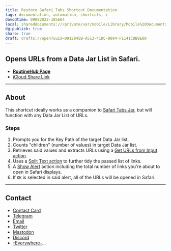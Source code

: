 ```yaml
---
title: Restore Safari Tabs Shortcut Documentation
tags: documentation, automation, shortcuts, i
davodtime: 09082022-105604
local: shareddocuments:///private/var/mobile/Library/Mobile%20Documents/iCloud~md~obsidian/Documents/OBSHIDDIAN/drafts/D912845B-A513-41DC-8094-F1141CDB8E00.md
dg-publish: true
share: true
draft: drafts://open?uuid=D912845B-A513-41DC-8094-F1141CDB8E00
---
```


## Opens URLs from a Data Jar List in Safari.

- [**RoutineHub Page**](https://routinehub.co/shortcut/10869)
- [iCloud Share Link](https://www.icloud.com/shortcuts/3210fb87a1b54202914ac9895bb10697)

---

## About

This shortcut ideally works as a companion to [Safari Tabs Jar](https://routinehub.co/shortcut/10868/), but will function with any Data Jar List of URLs.

### Steps
1. Prompts you for the Key Path of the target Data Jar list.
2. Counts "children" (number of values) in target Data Jar list.
3. Retrieves said values and extracts URLs using a [Get URLs from Input action](https://www.matthewcassinelli.com/actions/get-urls-from-input/).
4. Uses a [Split Text action](https://www.matthewcassinelli.com/actions/split-text/) to further tidy the passed list of links.
5. A [Show Alert](https://www.matthewcassinelli.com/actions/show-alert/) action including the total number of links you're about to open in Safari displays.
6. If `OK` is selected in said alert, all of the URLs will be opened in Safari.

---

## Contact

- [Contact Card](https://davidblue.wtf/db.vcf)
- [Telegram](https://t.me/extratone)
- [Email](mailto:davidblue@extratone.com) 
- [Twitter](https://twitter.com/NeoYokel)
- [Mastodon](https://mastodon.social/@DavidBlue)
- [Discord](https://discord.gg/0b9KQUKP858b0iZF)
- [-Everywhere-](https://raindrop.io/davidblue/social-directory-21059174)...
